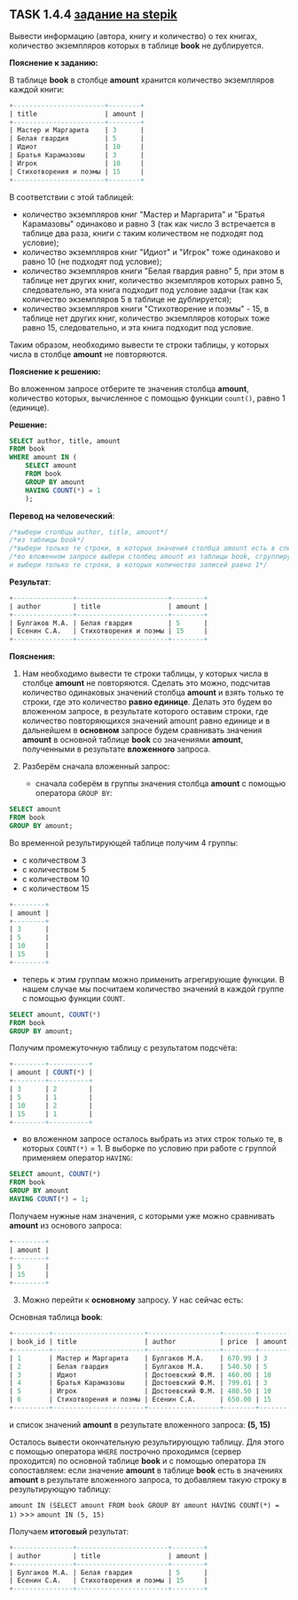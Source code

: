## TASK 1.4.4 [задание на stepik](https://stepik.org/lesson/297514/step/4?unit=279274)
Вывести информацию (автора, книгу и количество) о тех книгах, количество экземпляров которых в таблице **book** не дублируется.

**Пояснение к заданию:**

В таблице **book** в столбце **amount** хранится количество экземпляров каждой книги:

```SQL
+-----------------------+--------+
| title                 | amount |
+-----------------------+--------+
| Мастер и Маргарита    | 3      |
| Белая гвардия         | 5      |
| Идиот                 | 10     |
| Братья Карамазовы     | 3      |
| Игрок                 | 10     |
| Стихотворения и поэмы | 15     |
+-----------------------+--------+
```

В соответствии с этой таблицей:

- количество экземпляров книг "Мастер и Маргарита" и "Братья Карамазовы" одинаково и равно 3 (так как число 3 встречается в таблице два раза,
книги с таким количеством не подходят под условие);
- количество экземпляров книг "Идиот" и "Игрок" тоже одинаково и равно 10 (не подходят под условие);
- количество экземпляров книги "Белая гвардия равно" 5, при этом в таблице нет других книг, количество экземпляров которых равно 5,
следовательно, эта книга подходит под условие задачи (так как количество экземпляров 5 в таблице не дублируется);
- количество экземпляров книги "Стихотворение и поэмы"  - 15, в таблице нет других книг, количество экземпляров которых тоже равно 15,
следовательно, и эта книга подходит под условие.

Таким образом, необходимо вывести те строки таблицы, у которых числа в столбце **amount** не повторяются.

**Пояснение к решению:**

Во вложенном запросе отберите те значения столбца **amount**, количество которых, вычисленное с помощью функции ```count()```, равно 1 (единице).

**Решение:**

```SQL
SELECT author, title, amount
FROM book
WHERE amount IN (
    SELECT amount
    FROM book
    GROUP BY amount
    HAVING COUNT(*) = 1
    );
```

**Перевод на человеческий**:

```SQL
/*выбери столбцы author, title, amount*/
/*из таблицы book*/
/*выбери только те строки, в которых значения столбца amount есть в списке значений amount в результате вложенного запроса*/
/*во вложенном запросе выбери столбец amount из таблицы book, сгруппируй по столбцу amount, подсчитай сколько получилось записей в каждой группе
и выбери только те строки, в которых количество записей равно 1*/
```

**Результат**:
```SQL
+---------------+-----------------------+--------+
| author        | title                 | amount |
+---------------+-----------------------+--------+
| Булгаков М.А. | Белая гвардия         | 5      |
| Есенин С.А.   | Стихотворения и поэмы | 15     |
+---------------+-----------------------+--------+
```

**Пояснения:**

1. Нам необходимо вывести те строки таблицы, у которых числа в столбце **amount** не повторяются. Сделать это можно, подсчитав количество одинаковых
значений столбца **amount** и взять только те строки, где это количество **равно единице**. Делать это будем во вложенном запросе, в результате которого
оставим строки, где количество повторяющихся значений amount равно единице и в дальнейшем в **основном** запросе будем сравнивать значения **amount**
в основной таблице **book** со значениями **amount**, полученными в результате **вложенного** запроса.

2. Разберём сначала вложенный запрос:
   - сначала соберём в группы значения столбца **amount** с помощью оператора ```GROUP BY```:
  
```SQL
SELECT amount
FROM book
GROUP BY amount;
```

Во временной результирующей таблице получим 4 группы:
- с количеством 3
- с количеством 5
- с количеством 10
- с количеством 15

```SQL
+--------+
| amount |
+--------+
| 3      |
| 5      |
| 10     |
| 15     |
+--------+
```

   - теперь к этим группам можно применить агрегирующие функции. В нашем случае мы посчитаем количество значений в каждой группе
     с помощью функции ```COUNT```.

```SQL
SELECT amount, COUNT(*)
FROM book
GROUP BY amount;
```

   Получим промежуточную таблицу с результатом подсчёта:

```SQL
+--------+----------+
| amount | COUNT(*) |
+--------+----------+
| 3      | 2        |
| 5      | 1        |
| 10     | 2        |
| 15     | 1        |
+--------+----------+
```

   - во вложенном запросе осталось выбрать из этих строк только те, в которых ```COUNT(*)``` = 1. В выборке по условию при работе с группой
     применяем оператор ```HAVING```:

```SQL
SELECT amount, COUNT(*)
FROM book
GROUP BY amount
HAVING COUNT(*) = 1;
```

Получаем нужные нам значения, с которыми уже можно сравнивать **amount** из основого запроса:

```SQL
+--------+
| amount |
+--------+
| 5      |
| 15     |
+--------+
```

3. Можно перейти к **основному** запросу. У нас сейчас есть:

Основная таблица **book**:

```SQL
+---------+-----------------------+------------------+--------+--------+
| book_id | title                 | author           | price  | amount |
+---------+-----------------------+------------------+--------+--------+
| 1       | Мастер и Маргарита    | Булгаков М.А.    | 670.99 | 3      |
| 2       | Белая гвардия         | Булгаков М.А.    | 540.50 | 5      |
| 3       | Идиот                 | Достоевский Ф.М. | 460.00 | 10     |
| 4       | Братья Карамазовы     | Достоевский Ф.М. | 799.01 | 3      |
| 5       | Игрок                 | Достоевский Ф.М. | 480.50 | 10     |
| 6       | Стихотворения и поэмы | Есенин С.А.      | 650.00 | 15     |
+---------+-----------------------+------------------+--------+--------+
```

и список значений **amount** в результате вложенного запроса: **(5, 15)**

Осталось вывести окончательную результирующую таблицу. Для этого с помощью оператора ```WHERE``` построчно проходимся (сервер проходится) по основной таблице **book** и с помощью оператора ```IN``` сопоставляем: если значение **amount** в таблице **book** есть в значениях **amount** в результате
вложенного запроса, то добавляем такую строку в результирующую таблицу: 

```amount IN (SELECT amount FROM book GROUP BY amount HAVING COUNT(*) = 1)``` >>> ```amount IN (5, 15)```

Получаем **итоговый** результат:

```SQL
+---------------+-----------------------+--------+
| author        | title                 | amount |
+---------------+-----------------------+--------+
| Булгаков М.А. | Белая гвардия         | 5      |
| Есенин С.А.   | Стихотворения и поэмы | 15     |
+---------------+-----------------------+--------+
```
